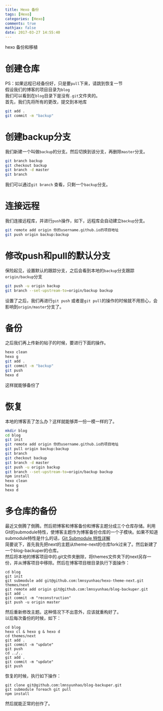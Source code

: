 ```yaml
---
title: Hexo 备份
tags: [Hexo]
categories: [Hexo]
comments: true
mathjax: false
date: 2017-03-27 14:55:40
---
```

hexo 备份和移植  

<!-- more -->

# 创建仓库
PS：如果远程已经备份好，只是要`pull`下来，请跳到恢复一节  
假设我们的博客的项目目录为`blog`  
我们可以看到在`blog`目录下是没有`.git`文件夹的。  
首先，我们先将所有的更改，提交到本地库
```sh
git add .
git commit -m "backup"
```
# 创建backup分支
我们新建一个叫做`backup`的分支。然后切换到该分支，再删除`master`分支。
```sh
git branch backup
git checkout backup
git branch -d master
git branch
```
我们可以通过`git branch` 查看，只剩一个`backup`分支。

# 连接远程
我们连接远程库，并进行`push`操作，如下，远程库会自动建立`backup`分支。
```sh
git remote add origin 你的username.github.io的项目地址
git push origin backup:backup
```

# 修改push和pull的默认分支
保险起见，设置默认的跟踪分支，之后会看到本地的`backup`分支跟踪`origin/backup`分支
```sh
git push -u origin backup
git branch --set-upstream-to=origin/backup backup
```
设置了之后，我们再进行`git push` 或者是`git pull`的操作的时候就不用担心，会影响到`origin/master`分支了。

# 备份
之后我们再上传新的帖子的时候，要进行下面的操作。
```sh
hexo clean
hexo g
git add .
git commit -m "backup"
git push
hexo d
```
这样就能够备份了

# 恢复
本地的博客丢了怎么办？这样就能够弄一份一模一样的了。
```sh
mkdir blog
cd blog
git init
git remote add origin 你的username.github.io的项目地址
git pull origin backup:backup
git branch
git checkout backup
git branch -d master
git push -u origin backup
git branch --set-upstream-to=origin/backup backup
npm install
hexo clean
hexo g
hexo d
```

# 多仓库的备份
最近又倒腾了倒腾。然后把博客和博客备份和博客主题分成三个仓库存储。利用Git的submodule特性，使博客主题作为博客备份仓库的一个子模块。如果不知道submodule特性是什么的话，[Git Submodule 特性详解](/2018/07/18/git-submodule-learning-note/)  
简要说下，首先我先把next的主题从theme-next的仓库fork过来了。然后新建了一个blog-backuper的仓库。  
然后将本地的博客项目中的.git文件夹删除，将themes文件夹下的next另存一份，并从博客项目中移除。然后在博客项目根目录执行下面操作：  
```
cd blog
git init
git submodule add git@github.com:lmnsyunhao/hexo-theme-next.git themes/next
git remote add origin git@github.com:lmnsyunhao/blog-backuper.git
git add .
git commit -m "reconstruction"
git push -u origin master
```
然后重新修改主题。这种情况下不出意外，应该就重构好了。  
以后每次备份的时候，如下：  
```
cd blog
hexo cl & hexo g & hexo d
cd themes/next
git add .
git commit -m "update"
git push
cd ../..
git add .
git commit -m "update"
git push
```
恢复的时候，执行如下操作：  
```
git clone git@github.com:lmnsyunhao/blog-backuper.git
git submodule foreach git pull
npm install
```
然后就能正常的创作了。  